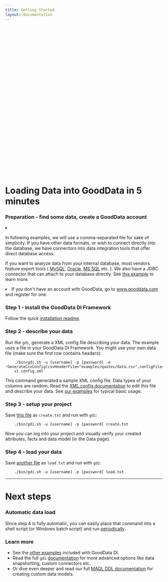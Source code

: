 ```yaml
---
title: Getting Started
layout: documentation
---
```


<div style="text-align: center; margin-top: 25px">
    <object width="640" height="456"><param name="allowfullscreen" value="true" /><param name="allowscriptaccess" value="always" /><param name="movie" value="http://vimeo.com/moogaloop.swf?clip_id=12674036&amp;server=vimeo.com&amp;show_title=1&amp;show_byline=0&amp;show_portrait=0&amp;color=576bab&amp;fullscreen=1" /><embed src="http://vimeo.com/moogaloop.swf?clip_id=12674036&amp;server=vimeo.com&amp;show_title=1&amp;show_byline=0&amp;show_portrait=0&amp;color=576bab&amp;fullscreen=1" type="application/x-shockwave-flash" allowfullscreen="true" allowscriptaccess="always" width="640" height="456"></embed></object><br>
</div>

# Loading Data into GoodData in 5 minutes

### Preparation - find some data, create a GoodData account

<li>
    <p>In following examples, we will use a comma-separated file for sake of simplicity. If you have other data formats, or wish to connect directly into the database, we have connectors into data integration tools that offer direct database access.</p>
    <p>If you want to analyze data from your internal database, most vendors feature export tools
        (
        <a href="http://dev.mysql.com/doc/refman/5.1/en/mysqldump.html" target="_blank">MySQL</a>,
        <a href="http://dev.mysql.com/doc/refman/5.1/en/mysqldump.html" target="_blank">Oracle</a>,
        <a href="http://technet.microsoft.com/en-us/library/dd255223.aspx">MS SQL</a> etc.
        ). We also have a JDBC connector that can attach to your database directly. See <a href="http://github.com/gooddata/GoodData-CL/tree/master/cli-distro/examples/jdbc#readme">this example</a> to learn more.
    </p>
</li>
<li>If you don't have an account with GoodData, go to <a href="http://www.gooddata.com/">www.gooddata.com</a> and register for one.</li>

### Step 1 - install the GoodData DI Framework

Follow the quick [installation readme](http://github.com/gooddata/GoodData-CL/tree/master/cli-distro/#readme).

<h3 id="describe">Step 2 - describe your data</h3>

Run the `gdi`, generate a XML config file describing your data. The example uses a file in your GoodData DI Framework. You might use your own data file (make sure the first row contains headers):

        ./bin/gdi.sh -u [username] -p [password] -e 'GenerateCsvConfig(csvHeaderFile="examples/quotes/data.csv",configFile="config.xml");'
        vi config.xml

This command generated a sample XML config file. Data types of your columns are random. Read the [XML config documentation](http://github.com/gooddata/GoodData-CL/blob/master/cli-distro/doc/DOCUMENTATION.md#readme) to edit this file and describe your data. See [our examples](http://github.com/gooddata/GoodData-CL/tree/master/cli-distro/examples/#readme) for typical basic usage.

### Step 3 - setup your project

Save [this file](create.txt) as `create.txt` and run with `gdi`:

        ./bin/gdi.sh -u [username] -p [password] create.txt

Now you can log into your project and visually verify your created attributes, facts and data model (in the Data page).

### Step 4 - load your data

Save [another file](load.txt) as `load.txt` and run with `gdi`:

        ./bin/gdi.sh -u [username] -p [password] load.txt

<hr>

# Next steps

<h3 id="automate">Automatic data load</h3>

Since step 4 is fully automatic, you can easily place that command into a shell script (or Windows batch script) and run [periodically](http://en.wikipedia.org/wiki/Cron).
            
### Learn more

 * See the [other examples](http://github.com/gooddata/GoodData-CL/tree/master/cli-distro/examples/#readme) included with GoodData DI.
 * Read the full `gdi` [documentation](http://github.com/gooddata/GoodData-CL/blob/master/cli-distro/doc/DOCUMENTATION.md#readme) for more advanced options like data snapshotting, custom connectors etc.
 * Or dive even deeper and read our full [MAQL DDL documentation](/api/maql-ddl.html) for creating custom data models.
